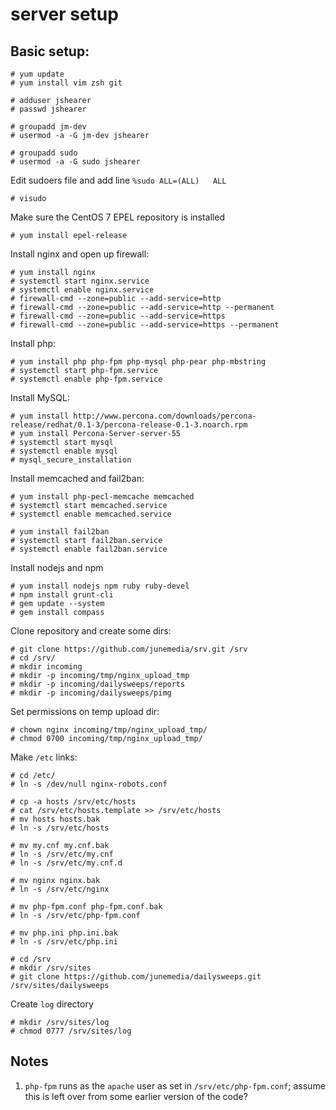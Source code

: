 # server setup

## Basic setup:

    # yum update
    # yum install vim zsh git

    # adduser jshearer
    # passwd jshearer

    # groupadd jm-dev
    # usermod -a -G jm-dev jshearer

    # groupadd sudo
    # usermod -a -G sudo jshearer

Edit sudoers file and add line `%sudo ALL=(ALL)   ALL`

    # visudo

Make sure the CentOS 7 EPEL repository is installed

    # yum install epel-release

Install nginx and open up firewall:

    # yum install nginx
    # systemctl start nginx.service
    # systemctl enable nginx.service
    # firewall-cmd --zone=public --add-service=http
    # firewall-cmd --zone=public --add-service=http --permanent
    # firewall-cmd --zone=public --add-service=https
    # firewall-cmd --zone=public --add-service=https --permanent

Install php:

    # yum install php php-fpm php-mysql php-pear php-mbstring
    # systemctl start php-fpm.service
    # systemctl enable php-fpm.service

Install MySQL:

    # yum install http://www.percona.com/downloads/percona-release/redhat/0.1-3/percona-release-0.1-3.noarch.rpm
    # yum install Percona-Server-server-55
    # systemctl start mysql
    # systemctl enable mysql
    # mysql_secure_installation

Install memcached and fail2ban:

    # yum install php-pecl-memcache memcached
    # systemctl start memcached.service
    # systemctl enable memcached.service

    # yum install fail2ban
    # systemctl start fail2ban.service
    # systemctl enable fail2ban.service

Install nodejs and npm

    # yum install nodejs npm ruby ruby-devel
    # npm install grunt-cli
    # gem update --system
    # gem install compass


Clone repository and create some dirs:

    # git clone https://github.com/junemedia/srv.git /srv
    # cd /srv/
    # mkdir incoming
    # mkdir -p incoming/tmp/nginx_upload_tmp
    # mkdir -p incoming/dailysweeps/reports
    # mkdir -p incoming/dailysweeps/pimg

Set permissions on temp upload dir:

    # chown nginx incoming/tmp/nginx_upload_tmp/
    # chmod 0700 incoming/tmp/nginx_upload_tmp/

Make `/etc` links:

    # cd /etc/
    # ln -s /dev/null nginx-robots.conf

    # cp -a hosts /srv/etc/hosts
    # cat /srv/etc/hosts.template >> /srv/etc/hosts
    # mv hosts hosts.bak
    # ln -s /srv/etc/hosts

    # mv my.cnf my.cnf.bak
    # ln -s /srv/etc/my.cnf
    # ln -s /srv/etc/my.cnf.d

    # mv nginx nginx.bak
    # ln -s /srv/etc/nginx

    # mv php-fpm.conf php-fpm.conf.bak
    # ln -s /srv/etc/php-fpm.conf

    # mv php.ini php.ini.bak
    # ln -s /srv/etc/php.ini

    # cd /srv
    # mkdir /srv/sites
    # git clone https://github.com/junemedia/dailysweeps.git /srv/sites/dailysweeps

Create `log` directory

    # mkdir /srv/sites/log
    # chmod 0777 /srv/sites/log


## Notes

1. `php-fpm` runs as the `apache` user as set in `/srv/etc/php-fpm.conf`; assume this is left over from some earlier version of the code?
